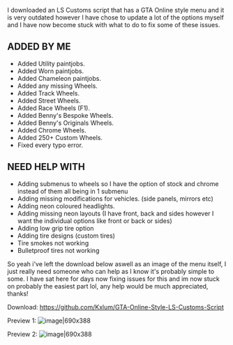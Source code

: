 I downloaded an LS Customs script that has a GTA Online style menu and it is very outdated however I have chose to update a lot of the options myself and I have now become stuck with what to do to fix some of these issues. 

## ADDED BY ME
- Added Utility paintjobs.
- Added Worn paintjobs.
- Added Chameleon paintjobs.
- Added any missing Wheels.
- Added Track Wheels.
- Added Street Wheels.
- Added Race Wheels (F1).
- Added Benny's Bespoke Wheels.
- Added Benny's Originals Wheels.
- Added Chrome Wheels.
- Added 250+ Custom Wheels.
- Fixed every typo error.

## NEED HELP WITH
- Adding submenus to wheels so I have the option of stock and chrome instead of them all being in 1 submenu
- Adding missing modifications for vehicles. (side panels, mirrors etc)
- Adding neon coloured headlights.
- Adding missing neon layouts (I have front, back and sides however I want the individual options like front or back or sides)
- Adding low grip tire option
- Adding tire designs (custom tires)
- Tire smokes not working
- Bulletproof tires not working

So yeah i've left the download below aswell as an image of the menu itself, I just really need someone who can help as I know it's probably simple to some. I have sat here for days now fixing issues for this and im now stuck on probably the easiest part lol, any help would be much appreciated, thanks!

Download: https://github.com/Kxlum/GTA-Online-Style-LS-Customs-Script

Preview 1: ![image|690x388](upload://xFluUtAVDUcnsshzBb6bOqCggi8.jpeg)

Preview 2: ![image|690x388](upload://hxLYXfGa8LUB7gdhFnL2KnPHr7K.jpeg)
